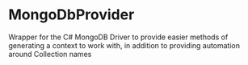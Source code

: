 # MongoDbProvider
Wrapper for the C# MongoDB Driver to provide easier methods of generating a context to work with, in addition to providing automation around Collection names
